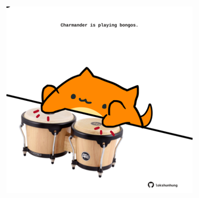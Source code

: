 <!-- built at 13/04/2023, 15:01:02 UTC -->
<p align="center">
  <img width="500" height="500" src="./ReadmeImage.svg">
</p>
